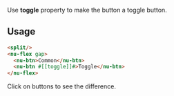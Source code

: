 Use **toggle** property to make the button a toggle button.

## Usage

```html
<split/>
<nu-flex gap>
  <nu-btn>Common</nu-btn>
  <nu-btn #[[toggle]]#>Toggle</nu-btn>
</nu-flex>
```

Click on buttons to see the difference.
